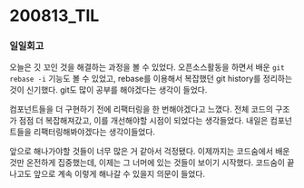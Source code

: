 200813_TIL
===

### 일일회고

오늘은 깃 꼬인 것을 해결하는 과정을 볼 수 있었다. 오픈소스활동을 하면서 배운 `git rebase -i` 기능도 볼 수 있었고, rebase를 이용해서 복잡했던 git history를 정리하는 것이 신기했다. git도 많이 공부를 해야겠다는 생각이 들었다.

컴포넌트들을 더 구현하기 전에 리팩터링을 한 번해야겠다고 느꼈다. 전체 코드의 구조가 점점 더 복잡해져갔고, 이를 개선해야할 시점이 되었다는 생각들었다. 내일은 컴포넌트들을 리팩터링해봐야겠다는 생각이들었다.

앞으로 해나가야할 것들이 너무 많은 거 같아서 걱정됐다. 이제까지는 코드숨에서 배운 것만 온전하게 집중했는데, 이제는 그 너머에 있는 것들이 보이기 시작했다. 코드숨이 끝나고도 앞으로 계속 이렇게 해나갈 수 있을지 의문이 들었다.